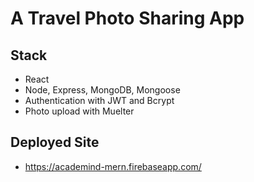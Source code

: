 # A Travel Photo Sharing App

## Stack

- React
- Node, Express, MongoDB, Mongoose
- Authentication with JWT and Bcrypt
- Photo upload with Muelter

## Deployed Site

- https://academind-mern.firebaseapp.com/

